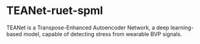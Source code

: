 # TEANet-ruet-spml
TEANet is a Transpose-Enhanced Autoencoder Network, a deep learning-based model, capable of detecting stress from wearable BVP signals.
